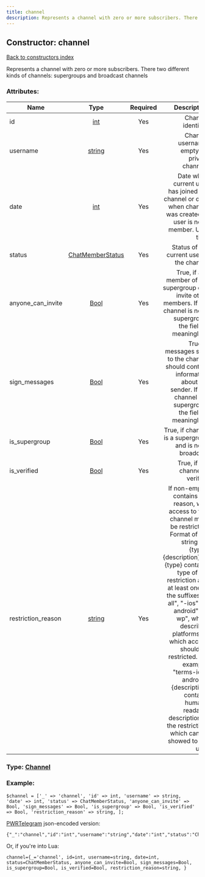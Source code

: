 ```yaml
---
title: channel
description: Represents a channel with zero or more subscribers. There two different kinds of channels: supergroups and broadcast channels
---
```

## Constructor: channel  
[Back to constructors index](index.md)



Represents a channel with zero or more subscribers. There two different kinds of channels: supergroups and broadcast channels

### Attributes:

| Name     |    Type       | Required | Description |
|----------|:-------------:|:--------:|------------:|
|id|[int](../types/int.md) | Yes|Channel identifier|
|username|[string](../types/string.md) | Yes|Channel username, empty for private channels|
|date|[int](../types/int.md) | Yes|Date when current user has joined the channel or date when channel was created, if user is not a member. Unix time|
|status|[ChatMemberStatus](../types/ChatMemberStatus.md) | Yes|Status of the current user in the channel|
|anyone\_can\_invite|[Bool](../types/Bool.md) | Yes|True, if any member of the supergroup can invite other members. If the channel is not a supergroup, the field is meaningless|
|sign\_messages|[Bool](../types/Bool.md) | Yes|True, if messages sent to the channel should content information about the sender. If the channel is a supergroup, the field is meaningless|
|is\_supergroup|[Bool](../types/Bool.md) | Yes|True, if channel is a supergroup and is not a broadcast|
|is\_verified|[Bool](../types/Bool.md) | Yes|True, if the channel is verified|
|restriction\_reason|[string](../types/string.md) | Yes|If non-empty, contains the reason, why access to this channel must be restricted. Format of the string is "{type}: {description}".-{type} contains type of the restriction and at least one of the suffixes "-all", "-ios", "-android", "-wp", which describes platforms on which access should be restricted. For example, "terms-ios-android". {description} contains human-readable description of the restriction, which can be showed to the user|



### Type: [Channel](../types/Channel.md)


### Example:

```
$channel = ['_' => 'channel', 'id' => int, 'username' => string, 'date' => int, 'status' => ChatMemberStatus, 'anyone_can_invite' => Bool, 'sign_messages' => Bool, 'is_supergroup' => Bool, 'is_verified' => Bool, 'restriction_reason' => string, ];
```  

[PWRTelegram](https://pwrtelegram.xyz) json-encoded version:

```
{"_":"channel","id":"int","username":"string","date":"int","status":"ChatMemberStatus","anyone_can_invite":"Bool","sign_messages":"Bool","is_supergroup":"Bool","is_verified":"Bool","restriction_reason":"string"}
```


Or, if you're into Lua:  


```
channel={_='channel', id=int, username=string, date=int, status=ChatMemberStatus, anyone_can_invite=Bool, sign_messages=Bool, is_supergroup=Bool, is_verified=Bool, restriction_reason=string, }

```


